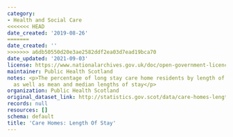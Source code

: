 ```yaml
---
category:
- Health and Social Care
<<<<<<< HEAD
date_created: '2019-08-26'
=======
date_created: ''
>>>>>>> a6db50550d20e3ae2582ddf2ea03d7ead19bca70
date_updated: '2021-09-03'
license: https://www.nationalarchives.gov.uk/doc/open-government-licence/version/3/
maintainer: Public Health Scotland
notes: <p>The percentage of long stay care home residents by length of their stay,
  as well as mean and median lengths of stay</p>
organization: Public Health Scotland
original_dataset_link: http://statistics.gov.scot/data/care-homes-length-of-stay
records: null
resources: []
schema: default
title: 'Care Homes: Length Of Stay'
---
```

